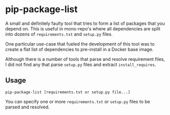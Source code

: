 # pip-package-list

A small and definitely faulty tool that tries to form a list of packages that you depend on. This is useful in mono-repo's where all dependencies are split into dozens of `requirements.txt` and `setup.py` files.

One particular use-case that fueled the development of this tool was to create a flat list of dependencies to pre-install in a Docker base image.

Although there is a number of tools that parse and resolve requirement files, I did not find any that parse `setup.py` files and extract `install_requires`.

## Usage

    pip-package-list [requirements.txt or setup.py file...]

You can specify one or more `requirements.txt` or `setup.py` files to be parsed and resolved.
